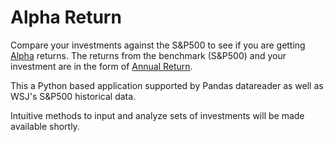 # Alpha Return

Compare your investments against the S&P500 to see if you are getting [Alpha](https://www.investopedia.com/terms/a/alpha.asp) returns. The returns from the benchmark (S&P500) and your investment are in the form of [Annual Return](https://www.investopedia.com/terms/a/annual-return.asp).

This a Python based application supported by Pandas datareader as well as WSJ's S&P500 historical data.

Intuitive methods to input and analyze sets of investments will be made available shortly.
